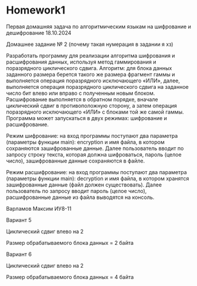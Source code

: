 # Homework1
Первая домашняя задача по алгоритмическим языкам на шифрование и дешифрование
18.10.2024

Домашнее задание № 2 (почему такая нумерация в задании я хз)

Разработать программу для реализации алгоритма шифрования и расшифрования данных, используя метод гаммирования и поразрядного циклического сдвига. Алгоритм: для блока данных заданного размера берется такого же размера фрагмент
гаммы и выполняется операция поразрядного исключающего «ИЛИ», далее, выполняется операция поразрядного циклического сдвига на заданное число бит влево или вправо с полученным новым блоком. Расшифрование выполняется в обратном
порядке, вначале циклический сдвиг в противоположную сторону, а затем операция поразрядного исключающего «ИЛИ» с блоками той же самой гаммы. Программа может запускаться в двух режимах: шифрование и расшифрование.

Режим шифрование: на вход программы поступают два параметра (параметры функции main): encryption и имя файла, в котором сохраняются зашифрованные данные. Далее пользователь вводит по запросу строку текста, которая должна шифроваться,
пароль (целое число), зашифрованные данные сохраняются в файле.

Режим расшифрование: на вход программы поступают два параметра (параметры функции main): decryption и имя файла, в котором хранятся зашифрованные данные (файл должен существовать). Далее пользователь по запросу вводит пароль (целое
число), расшифрованные данные из файла выводятся на консоль.

Варламов Максим ИУ8-11

Вариант 5

Циклический сдвиг влево на 2

Размер обрабатываемого блока данных = 2 байта

Вариант 6

Циклический сдвиг влево на 2

Размер обрабатываемого блока данных = 4 байта
